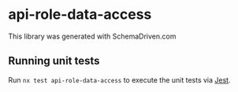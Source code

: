 
# api-role-data-access

This library was generated with SchemaDriven.com

## Running unit tests

Run `nx test api-role-data-access` to execute the unit tests via [Jest](https://jestjs.io).

